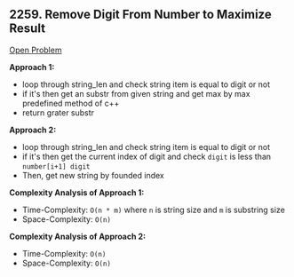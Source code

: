 ## 2259. Remove Digit From Number to Maximize Result

[Open Problem](https://leetcode.com/problems/remove-digit-from-number-to-maximize-result/)

**Approach 1:**<br>

-   loop through string_len and check string item is equal to digit or not
-   if it's then get an substr from given string and get max by max predefined method of c++
-   return grater substr

**Approach 2:**<br>

-   loop through string_len and check string item is equal to digit or not
-   if it's then get the current index of digit and check `digit` is less than `number[i+1] digit`
-   Then, get new string by founded index

**Complexity Analysis of Approach 1:**<br>

-   Time-Complexity: `O(n * m)` where `n` is string size and `m` is substring size
-   Space-Complexity: `O(n)`

**Complexity Analysis of Approach 2:**<br>

-   Time-Complexity: `O(n)`
-   Space-Complexity: `O(n)`
